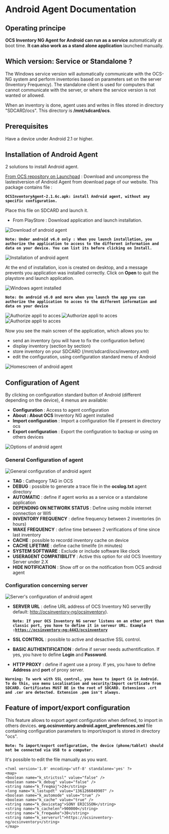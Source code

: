 # Android Agent Documentation

## Operating principe

**OCS Inventory NG Agent for Android can run as a service** automatically at boot
time. **It can also work as a stand alone application** launched manually.

## Which version: Service or Standalone ?

The Windows service version will automatically communicate with the OCS-NG
system and perform inventories based on parameters set on the server
(Inventory Frequency). The standalone client is used for computers that
cannot communicate with the server, or where the service version is not
wanted or allowed.

When an inventory is done, agent uses and writes in files stored in directory
"SDCARD/ocs". This directory is **/mnt/sdcard/ocs**.

## Prerequisites

Have a device under Android 2.1 or higher.

## Installation of Android Agent

2 solutions to install Android agent.

[From OCS repository on Launchpad](https://launchpad.net/ocsinventory-android-agent)
: Download and uncompress the lastestversion of Android Agent from download page of our website.
This package contains file :

**`OCSInventoryAgent-2.1.6c.apk: install Android agent, without any specific configuration.`**

Place this file on SDCARD and launch it.

* From PlayStore : Download application and launch installation.

![Download of android agent](../../img/agent/android/android_agent_download.png)



**`Note: Under android v6.0 only : When you launch installation, you authorize the application to access to the different information and data
on your device. You can list its before clicking on Install.`**

![Installation of android agent](../../img/Install_android_agent_1_en.png)

At the end of installation, icon is created on desktop, and a message prevents you application was installed
correctly. Click on **Open** to quit the playstore and launch application.

![Windows agent installed](../../img/agent/android/android_agent_install_down.png)

**`Note: On android v6.0 and more when you launch the app you can authorize the application to acces to the different information and data on your device`**

![Authorize appli to acces ](../../img/agent/android/android_agent_acces_1.png)
![Authorize appli to acces ](../../img/agent/android/android_agent_acces_2.png)
![Authorize appli to acces ](../../img/agent/android/android_agent_acces_3.png)

Now you see the main screen of the application, which allows you to:

* send an inventory (you will have to fix the configuration before)
* display inventory (section by section)
* store inventory on your SDCARD (/mnt/sdcard/ocs/inventory.xml)
* edit the configuration, using configuration standard menu of Android

![Homescreen of android agent](../../img/agent/android/android_agent_homepage.png)

## Configuration of Agent

By clicking on configuration standard button of Android (different depending on the device),
4 menus are available:

* **Configuration** : Access to agent configuration
* **About : About OCS** Inventory NG agent installed
* **Import configuration** : Import a configuration file if present in directory ocs
* **Export configuration** : Export the configuration to backup or using on others devices

![Options of android agent](../../img/agent/android/android_agent_homepage_settings.png)

### **General Configuration of agent**

![General configuration of android agent](../../img/agent/android/android_agent_config_1.png)

* **TAG** : Cathegory TAG in OCS
* **DEBUG** : possible to generate a trace file in the **ocslog.txt** agent directory
* **AUTOMATIC** : define if agent works as a service or a standalone application
* **DEPENDING ON NETWORK STATUS** : Define using mobile internet connection or Wifi
* **INVENTORY FREQUENCY** : define frequency between 2 inventories (in hours)
* **WAKE FREQUENCY** : define time between 2 verifications of time since last inventory
* **CACHE** : possible to recordd inventory cache on device
* **CACHE LIFETIME** : define cache timelife (in minutes)
* **SYSTEM SOFTWARE** : Exclude or include software like clock
* **USERAGENT COMPATIBILITY** : Active this option for old OCS Inventory Server under 2.X
* **HIDE NOTIFICATION** : Show off or on the notification from OCS android agent
### **Configuration concerning server**

![Server's configuration of android agent](../../img/agent/android/android_agent_config_2.png)

* **SERVER URL** : define URL address of OCS Inventory NG server(By default:
[http://ocsinventory-ng/ocsinventory](http://ocsinventory-ng/ocsinventory)).

    **`Note: If your OCS Inventory NG server listens on an other port than classic port, you have to define it in serveur URL.
    Example :`[`https://ocsinventory-ng:4443/ocsinventory`](https://ocsinventory-ng:4443/ocsinventory)**

* **SSL CONTROL** : possible to active and desactive SSL control.
* **BASIC AUTHENTIFICATION** : define if server needs authentification. If yes, you have to define
**Login** and **Password**.
* **HTTP PROXY** : define if agent use a proxy. If yes, you have to define **Address** and
**port** of proxy server.

**`Warning: To work with SSL control, you have to import CA in Android. To do this, use menu Localisation
and security/Import certficate from SDCARD. Certificates MUST BE in the root of SDCARD. Extensions .crt and .cer are detected. Extension
.pem isn't always.`**

## Feature of import/export configuration

This feature allows to export agent configuration when defined, to import in others devices.
**org.ocsinventory.android.agent_preferences.xml** file containing configuration parameters to
import/export is stored in directory "ocs".

**`Note: To import/export configuration, the device (phone/tablet) should not be connected
via USB to a computer.`**

It's possible to edit the file manually as you want.

    <?xml version='1.0' encoding='utf-8' standalone='yes' ?>
    <map>
    <boolean name="k_strictssl" value="false" />
    <boolean name="k_debug" value="false" />
    <string name="k_freqmaj">24</string>
    <long name="k_lastupdt" value="1361266849907" />
    <boolean name="k_automode" value="true" />
    <boolean name="k_cache" value="true" />
    <string name="k_devicetag">SONY ERICSSON</string>
    <string name="k_cachelen">900000</string>
    <string name="k_freqwake">30</string>
    <string name="k_serverurl">https://ocsinventory-ng/ocsinventory</string>
    </map>
